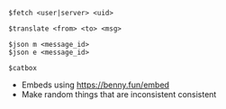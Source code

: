 ```
$fetch <user|server> <uid>

$translate <from> <to> <msg>

$json m <message_id>
$json e <message_id>

$catbox
```

- Embeds using https://benny.fun/embed
- Make random things that are inconsistent consistent
